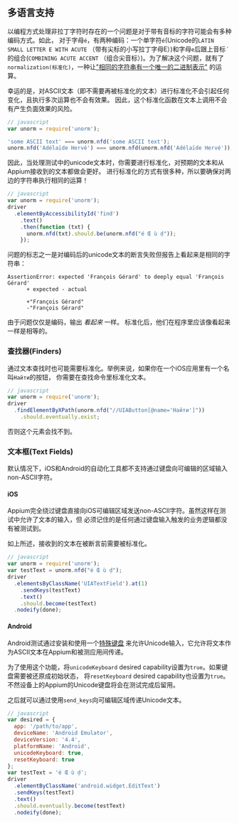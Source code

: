 ## 多语言支持

以编程方式处理非拉丁字符时存在的一个问题是对于带有音标的字符可能会有多种编码方式。如此，
对于字母`é`，有两种编码：一个单字符`é`(Unicode的`LATIN SMALL LETTER E WITH ACUTE`
（带有尖标的小写拉丁字母E）)和字母`e`后跟上音标`́`的组合(`COMBINING ACUTE ACCENT`
（组合尖音标）)。为了解决这个问题，就有了`normalization(标准化)`，一种让["相同的字符串有一个唯一的二进制表示"](http://www.unicode.org/reports/tr15/)
的运算。

幸运的是，对ASCII文本（即不需要再被标准化的文本）进行标准化不会引起任何变化，且执行多次运算也不会有效果。
因此，这个标准化函数在文本上调用不会有产生负面效果的风险。

```javascript
// javascript
var unorm = require('unorm');

'some ASCII text' === unorm.nfd('some ASCII text');
unorm.nfd('Adélaïde Hervé') === unorm.nfd(unorm.nfd('Adélaïde Hervé'));
```

因此，当处理测试中的unicode文本时，你需要进行标准化，对预期的文本和从Appium接收到的文本都做会更好。
进行标准化的方式有很多种，所以要确保对两边的字符串执行相同的运算！

```javascript
// javascript
var unorm = require('unorm');
driver
  .elementByAccessibilityId('find')
    .text()
    .then(function (txt) {
      unorm.nfd(txt).should.be(unorm.nfd("é Œ ù ḍ"));
    });
```

问题的标志之一是对编码后的unicode文本的断言失败但报告上看起来是相同的字符串：

```shell
AssertionError: expected 'François Gérard' to deeply equal 'François Gérard'
      + expected - actual

      +"François Gérard"
      -"François Gérard"
```

由于问题仅仅是编码，输出 _看起来_ 一样。 标准化后，他们在程序里应该像看起来一样是相等的。


### 查找器(Finders)

通过文本查找时也可能需要标准化。举例来说，如果你在一个iOS应用里有一个名叫`Найти`的按钮，
你需要在查找命令里标准化文本。

```javascript
// javascript
var unorm = require('unorm');
driver
  .findElementByXPath(unorm.nfd("//UIAButton[@name='Найти']"))
    .should.eventually.exist;
```

否则这个元素会找不到。


### 文本框(Text Fields)

默认情况下，iOS和Android的自动化工具都不支持通过键盘向可编辑的区域输入non-ASCII字符。

#### iOS

Appium完全绕过键盘直接向iOS可编辑区域发送non-ASCII字符。虽然这样在测试中允许了文本的输入，但
必须记住的是任何通过键盘输入触发的业务逻辑都没有被测试到。

如上所述，接收到的文本在被断言前需要被标准化。

```javascript
// javascript
var unorm = require('unorm');
var testText = unorm.nfd("é Œ ù ḍ");
driver
  .elementsByClassName('UIATextField').at(1)
    .sendKeys(testText)
    .text()
    .should.become(testText)
  .nodeify(done);
```

#### Android

Android测试通过安装和使用一个[特殊键盘](https://github.com/appium/io.appium.android.ime)
来允许Unicode输入，它允许将文本作为ASCII文本在Appium和被测应用间传递。

为了使用这个功能，将`unicodeKeyboard` desired capability设置为`true`。如果键盘需要被还原成初始状态，
将`resetKeyboard` desired capability也设置为`true`。不然设备上的Appium的Unicode键盘将会在测试完成后留用。

之后就可以通过使用`send_keys`向可编辑区域传递Unicode文本。

```javascript
// javascript
var desired = {
  app: '/path/to/app',
  deviceName: 'Android Emulator',
  deviceVersion: '4.4',
  platformName: 'Android',
  unicodeKeyboard: true,
  resetKeyboard: true
};
var testText = 'é Œ ù ḍ';
driver
  .elementByClassName('android.widget.EditText')
  .sendKeys(testText)
  .text()
  .should.eventually.become(testText)
  .nodeify(done);
```
